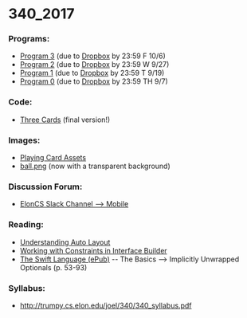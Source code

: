 # 340_2017

### Programs:
* [Program 3](http://trumpy.cs.elon.edu/joel/340/Program_3.pdf) (due to [Dropbox](https://www.dropbox.com/request/sklHYNQJYnCjiZmOp2pi) by 23:59 F 10/6)
* [Program 2](http://trumpy.cs.elon.edu/joel/340/Program_2.pdf) (due to [Dropbox](https://www.dropbox.com/request/B8h8wpfr85PY0Pp1C6X0) by 23:59 W 9/27)
* [Program 1](http://trumpy.cs.elon.edu/joel/340/Program_1.pdf) (due to [Dropbox](https://www.dropbox.com/request/2XzyPIcqWSRQzQDi6OG2) by 23:59 T 9/19)
* [Program 0](http://trumpy.cs.elon.edu/joel/340/Program_0.pdf) (due to [Dropbox](https://www.dropbox.com/request/Ol7h2u3KpQi8qvTzXta5) by 23:59 TH 9/7)

### Code:
* [Three Cards](https://github.com/crowcasso/ThreeCards) (final version!)

### Images:
* [Playing Card Assets](https://github.com/hayeah/playing-cards-assets)
* [ball.png](http://trumpy.cs.elon.edu/joel/340/ball.png) (now with a transparent background)

### Discussion Forum:
* [ElonCS Slack Channel --> Mobile](https://eloncs.slack.com/messages/mobile)

### Reading:
* [Understanding Auto Layout](https://developer.apple.com/library/content/documentation/UserExperience/Conceptual/AutolayoutPG/index.html#//apple_ref/doc/uid/TP40010853-CH7-SW1)
* [Working with Constraints in Interface Builder](https://developer.apple.com/library/content/documentation/UserExperience/Conceptual/AutolayoutPG/WorkingwithConstraintsinInterfaceBuidler.html#//apple_ref/doc/uid/TP40010853-CH10-SW1)
* [The Swift Language (ePub)](https://swift.org/documentation/TheSwiftProgrammingLanguage(Swift4).epub) -- The Basics --> Implicitly Unwrapped Optionals (p. 53-93)

### Syllabus:
* http://trumpy.cs.elon.edu/joel/340/340_syllabus.pdf
